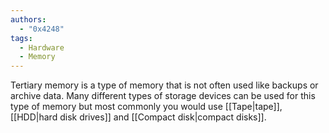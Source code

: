 ```yaml
---
authors: 
  - "0x4248"
tags:
  - Hardware
  - Memory
---
```

Tertiary memory is a type of memory that is not often used like backups or archive data. Many different types of storage devices can be used for this type of memory but most commonly you would use [[Tape|tape]], [[HDD|hard disk drives]] and [[Compact disk|compact disks]].
